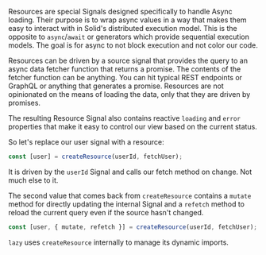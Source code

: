 Resources are special Signals designed specifically to handle Async loading. Their purpose is to wrap async values in a way that makes them easy to interact with in Solid's distributed execution model. This is the opposite to `async`/`await` or generators which provide sequential execution models. The goal is for async to not block execution and not color our code.

Resources can be driven by a source signal that provides the query to an async data fetcher function that returns a promise. The contents of the fetcher function can be anything. You can hit typical REST endpoints or GraphQL or anything that generates a promise. Resources are not opinionated on the means of loading the data, only that they are driven by promises.

The resulting Resource Signal also contains reactive `loading` and `error` properties that make it easy to control our view based on the current status.

So let's replace our user signal with a resource:
```js
const [user] = createResource(userId, fetchUser);
```
It is driven by the `userId` Signal and calls our fetch method on change. Not much else to it.

The second value that comes back from `createResource` contains a `mutate` method for directly updating the internal Signal and a `refetch` method to reload the current query even if the source hasn't changed.

```js
const [user, { mutate, refetch }] = createResource(userId, fetchUser);
```

`lazy` uses `createResource` internally to manage its dynamic imports.
